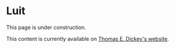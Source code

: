# Luit

This page is under construction.

This content is currently available on [Thomas E. Dickey's website](https://invisible-island.net/luit/luit.html).
